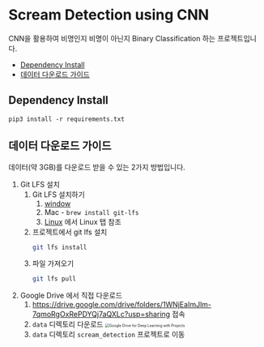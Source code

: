 # Scream Detection using CNN
CNN을 활용하여 비명인지 비명이 아닌지 Binary Classification 하는 프로젝트입니다.

* [Dependency Install](#Dependency-Install)
* [데이터 다운로드 가이드](#데이터-다운로드-가이드)

## Dependency Install
```shell
pip3 install -r requirements.txt
```

## 데이터 다운로드 가이드
데이터(약 3GB)를 다운로드 받을 수 있는 2가지 방법입니다.

1. Git LFS 설치
   1. Git LFS 설치하기
      1. [window](https://hengbokhan.tistory.com/20)
      2. Mac - `brew install git-lfs`
      3. [Linux](https://docs.github.com/en/github/managing-large-files/versioning-large-files/installing-git-large-file-storage) 에서 Linux 탭 참조
   2. 프로젝트에서 git lfs 설치
      ```bash
      git lfs install
      ```
   3. 파일 가져오기
      ```bash
      git lfs pull
      ```
2. Google Drive 에서 직접 다운로드
   1. https://drive.google.com/drive/folders/1WNjEaImJlm-7qmoRgOxRePDYQj7aQXLc?usp=sharing 접속
   2. `data` 디렉토리 다운로드
      <img src="![60511C24-D15E-4DBF-A3E2-2852BF4EE858](https://user-images.githubusercontent.com/36983960/127766342-ca3aef17-e076-46af-ab4b-aae5c1b138ba.png)" alt="Google Drive for Deep Learning with Projects" style="zoom:50%;" />
   3. `data` 디렉토리 `scream_detection` 프로젝트로 이동
